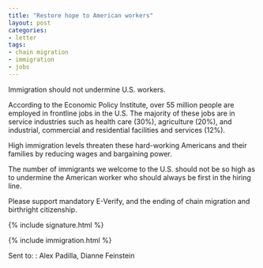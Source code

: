 ```yaml
---
title: "Restore hope to American workers"
layout: post
categories:
- letter
tags:
- chain migration
- immigration
- jobs
---
```


Immigration should not undermine U.S. workers.

According to the Economic Policy Institute, over 55 million people are employed in frontline jobs in the U.S. The majority of these jobs are in service industries such as health care (30%), agriculture (20%), and industrial, commercial and residential facilities and services (12%).

High immigration levels threaten these hard-working Americans and their families by reducing wages and bargaining power.

The number of immigrants we welcome to the U.S. should not be so high as to undermine the American worker who should always be first in the hiring line.

Please support mandatory E-Verify, and the ending of chain migration and birthright citizenship.

{% include signature.html %}

{% include immigration.html %}

Sent to:
: Alex Padilla, Dianne Feinstein
